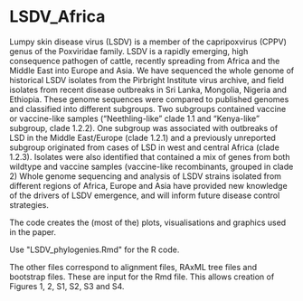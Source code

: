 # LSDV_Africa

Lumpy skin disease virus (LSDV) is a member of the capripoxvirus (CPPV) genus of the Poxviridae family.
LSDV is a rapidly emerging, high consequence pathogen of cattle, recently spreading from Africa and
the Middle East into Europe and Asia. We have sequenced the whole genome of historical LSDV isolates
from the Pirbright Institute virus archive, and field isolates from recent disease outbreaks in Sri
Lanka, Mongolia, Nigeria and Ethiopia.
These genome sequences were compared to published genomes and classified into different subgroups.
Two subgroups contained vaccine or vaccine-like samples (“Neethling-like” clade 1.1 and “Kenya-like”
subgroup, clade 1.2.2).
One subgroup was associated with outbreaks of LSD in the Middle East/Europe (clade 1.2.1) and a
previously unreported subgroup originated from cases of LSD in west and central Africa (clade 1.2.3).
Isolates were also identified that contained a mix of genes from both wildtype and vaccine samples
(vaccine-like recombinants, grouped in clade 2)
Whole genome sequencing and analysis of LSDV strains isolated from different regions of Africa,
Europe and Asia have provided new knowledge of the drivers of LSDV emergence, and will inform future
disease control strategies. 

The code creates the (most of the) plots,
visualisations and graphics used in the paper.

Use "LSDV_phylogenies.Rmd" for the R code.

The other files correspond to alignment files, RAxML tree files and bootstrap files.
These are input for the Rmd file.
This allows creation of Figures 1, 2, S1, S2, S3 and S4.
